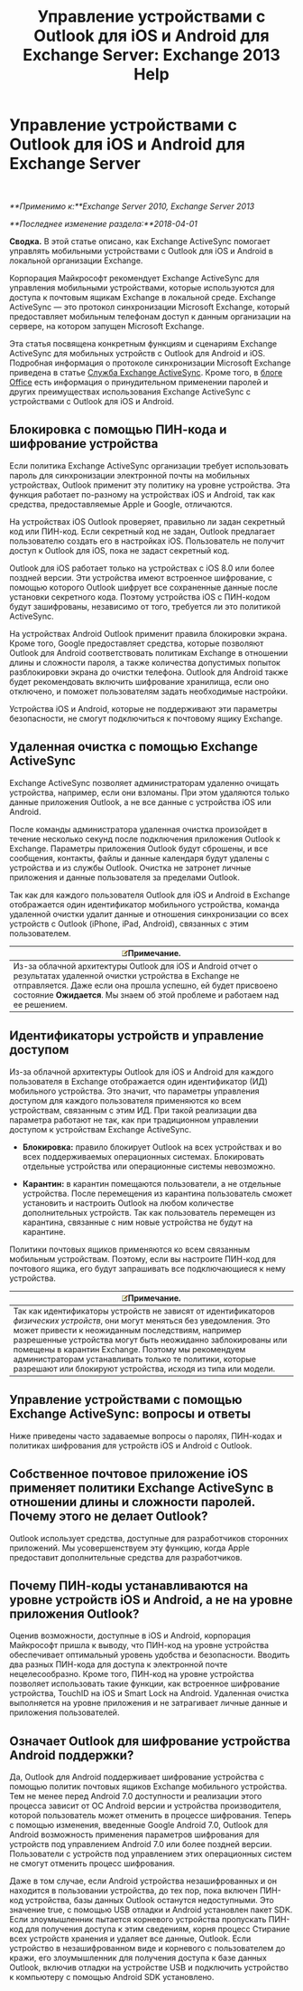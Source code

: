 ﻿---
title: 'Управление устройствами с Outlook для iOS и Android для Exchange Server: Exchange 2013 Help'
TOCTitle: Управление устройствами с Outlook для iOS и Android для Exchange Server
ms:assetid: 16ce7d24-be74-4466-b126-828a67f69b6e
ms:mtpsurl: https://technet.microsoft.com/ru-ru/library/Mt465748(v=EXCHG.150)
ms:contentKeyID: 70318921
ms.date: 05/22/2018
mtps_version: v=EXCHG.150
ms.translationtype: MT
---

# Управление устройствами с Outlook для iOS и Android для Exchange Server

 

_**Применимо к:**Exchange Server 2010, Exchange Server 2013_

_**Последнее изменение раздела:**2018-04-01_

**Сводка.** В этой статье описано, как Exchange ActiveSync помогает управлять мобильными устройствами с Outlook для iOS и Android в локальной организации Exchange.

Корпорация Майкрософт рекомендует Exchange ActiveSync для управления мобильными устройствами, которые используются для доступа к почтовым ящикам Exchange в локальной среде. Exchange ActiveSync — это протокол синхронизации Microsoft Exchange, который предоставляет мобильным телефонам доступ к данным организации на сервере, на котором запущен Microsoft Exchange.

Эта статья посвящена конкретным функциям и сценариям Exchange ActiveSync для мобильных устройств с Outlook для Android и iOS. Подробная информация о протоколе синхронизации Microsoft Exchange приведена в статье [Служба Exchange ActiveSync](exchange-activesync-exchange-2013-help.md). Кроме того, в [блоге Office](https://go.microsoft.com/fwlink/p/?linkid=62392) есть информация о принудительном применении паролей и других преимуществах использования Exchange ActiveSync с устройствами с Outlook для iOS и Android.

## Блокировка с помощью ПИН-кода и шифрование устройства

Если политика Exchange ActiveSync организации требует использовать пароль для синхронизации электронной почты на мобильных устройствах, Outlook применит эту политику на уровне устройства. Эта функция работает по-разному на устройствах iOS и Android, так как средства, предоставляемые Apple и Google, отличаются.

На устройствах iOS Outlook проверяет, правильно ли задан секретный код или ПИН-код. Если секретный код не задан, Outlook предлагает пользователю создать его в настройках iOS. Пользователь не получит доступ к Outlook для iOS, пока не задаст секретный код.

Outlook для iOS работает только на устройствах с iOS 8.0 или более поздней версии. Эти устройства имеют встроенное шифрование, с помощью которого Outlook шифрует все сохраненные данные после установки секретного кода. Поэтому устройства iOS с ПИН-кодом будут зашифрованы, независимо от того, требуется ли это политикой ActiveSync.

На устройствах Android Outlook применит правила блокировки экрана. Кроме того, Google предоставляет средства, которые позволяют Outlook для Android соответствовать политикам Exchange в отношении длины и сложности пароля, а также количества допустимых попыток разблокировки экрана до очистки телефона. Outlook для Android также будет рекомендовать включить шифрование хранилища, если оно отключено, и поможет пользователям задать необходимые настройки.

Устройства iOS и Android, которые не поддерживают эти параметры безопасности, не смогут подключиться к почтовому ящику Exchange.

## Удаленная очистка с помощью Exchange ActiveSync

Exchange ActiveSync позволяет администраторам удаленно очищать устройства, например, если они взломаны. При этом удаляются только данные приложения Outlook, а не все данные с устройства iOS или Android.

После команды администратора удаленная очистка произойдет в течение несколько секунд после подключения приложения Outlook к Exchange. Параметры приложения Outlook будут сброшены, и все сообщения, контакты, файлы и данные календаря будут удалены с устройства и из службы Outlook. Очистка не затронет личные приложения и данные пользователя за пределами Outlook.

Так как для каждого пользователя Outlook для iOS и Android в Exchange отображается один идентификатор мобильного устройства, команда удаленной очистки удалит данные и отношения синхронизации со всех устройств с Outlook (iPhone, iPad, Android), связанных с этим пользователем.

<table>
<thead>
<tr class="header">
<th><img src="images/JJ126620.note(EXCHG.150).gif" title="Примечание" alt="Примечание" />Примечание.</th>
</tr>
</thead>
<tbody>
<tr class="odd">
<td>Из-за облачной архитектуры Outlook для iOS и Android отчет о результатах удаленной очистки устройства в Exchange не отправляется. Даже если она прошла успешно, ей будет присвоено состояние <strong>Ожидается</strong>. Мы знаем об этой проблеме и работаем над ее решением.</td>
</tr>
</tbody>
</table>


## Идентификаторы устройств и управление доступом

Из-за облачной архитектуры Outlook для iOS и Android для каждого пользователя в Exchange отображается один идентификатор (ИД) мобильного устройства. Это значит, что параметры управления доступом для каждого пользователя применяются ко всем устройствам, связанным с этим ИД. При такой реализации два параметра работают не так, как при традиционном управлении доступом к устройствам Exchange ActiveSync.

  - **Блокировка:** правило блокирует Outlook на всех устройствах и во всех поддерживаемых операционных системах. Блокировать отдельные устройства или операционные системы невозможно.

  - **Карантин:** в карантин помещаются пользователи, а не отдельные устройства. После перемещения из карантина пользователь сможет установить и настроить Outlook на любом количестве дополнительных устройств. Так как пользователь перемещен из карантина, связанные с ним новые устройства не будут на карантине.

Политики почтовых ящиков применяются ко всем связанным мобильным устройствам. Поэтому, если вы настроите ПИН-код для почтового ящика, его будут запрашивать все подключающиеся к нему устройства.

<table>
<thead>
<tr class="header">
<th><img src="images/JJ126620.note(EXCHG.150).gif" title="Примечание" alt="Примечание" />Примечание.</th>
</tr>
</thead>
<tbody>
<tr class="odd">
<td>Так как идентификаторы устройств не зависят от идентификаторов <em>физических устройств</em>, они могут меняться без уведомления. Это может привести к неожиданным последствиям, например разрешенные устройства могут быть неожиданно заблокированы или помещены в карантин Exchange. Поэтому мы рекомендуем администраторам устанавливать только те политики, которые разрешают или блокируют устройства, исходя из типа или модели.</td>
</tr>
</tbody>
</table>


## Управление устройствами с помощью Exchange ActiveSync: вопросы и ответы

Ниже приведены часто задаваемые вопросы о паролях, ПИН-кодах и политиках шифрования для устройств iOS и Android с Outlook.

## Собственное почтовое приложение iOS применяет политики Exchange ActiveSync в отношении длины и сложности паролей. Почему этого не делает Outlook?

Outlook использует средства, доступные для разработчиков сторонних приложений. Мы усовершенствуем эту функцию, когда Apple предоставит дополнительные средства для разработчиков.

## Почему ПИН-коды устанавливаются на уровне устройств iOS и Android, а не на уровне приложения Outlook?

Оценив возможности, доступные в iOS и Android, корпорация Майкрософт пришла к выводу, что ПИН-код на уровне устройства обеспечивает оптимальный уровень удобства и безопасности. Вводить два разных ПИН-кода для доступа к электронной почте нецелесообразно. Кроме того, ПИН-код на уровне устройства позволяет использовать такие функции, как встроенное шифрование устройства, TouchID на iOS и Smart Lock на Android. Удаленная очистка выполняется на уровне приложения и не затрагивает личные данные и приложения пользователей.

## Означает Outlook для шифрование устройства Android поддержки?

Да, Outlook для Android поддерживает шифрование устройства с помощью политик почтовых ящиков Exchange мобильного устройства. Тем не менее перед Android 7.0 доступности и реализации этого процесса зависит от ОС Android версии и устройства производителя, которой пользователь может отменить в процессе шифрования. Теперь с помощью изменения, введенные Google Android 7.0, Outlook для Android возможность применения параметров шифрования для устройств под управлением Android 7.0 или более поздней версии. Пользователи с устройств под управлением этих операционных систем не смогут отменить процесс шифрования.

Даже в том случае, если Android устройства незашифрованных и он находится в пользовании устройства, до тех пор, пока включен ПИН-код устройства, базы данных Outlook останутся недоступными. Это значение true, с помощью USB отладки и Android установлен пакет SDK. Если злоумышленник пытается корневого устройства пропускать ПИН-код для получения доступа к этим сведениям, корня процесс Стирание всех устройств хранения и удаляет все данные, Outlook. Если устройство в незашифрованном виде и корневого с пользователем до кражи, его злоумышленник для получения доступа к базе данных Outlook, включив отладки на устройстве USB и подключить устройство к компьютеру с помощью Android SDK установлено.


